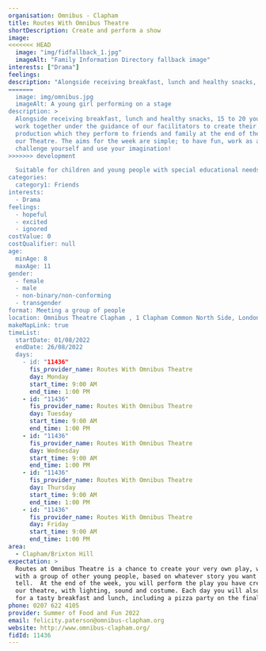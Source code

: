 ```yaml
---
organisation: Omnibus - Clapham
title: Routes With Omnibus Theatre
shortDescription: Create and perform a show
image:
<<<<<<< HEAD
  image: "img/fidfallback_1.jpg"
  imageAlt: "Family Information Directory fallback image"
interests: ["Drama"]
feelings:
description: "Alongside receiving breakfast, lunch and healthy snacks, 15 to 20 young people work together under the guidance of our facilitators to create their own production which they perform to friends and family at the end of the week in our Theatre. The aims for the week are simple; to have fun, work as a team, challenge yourself and use your imagination!
=======
  image: img/omnibus.jpg
  imageAlt: A young girl performing on a stage
description: >
  Alongside receiving breakfast, lunch and healthy snacks, 15 to 20 young people
  work together under the guidance of our facilitators to create their own
  production which they perform to friends and family at the end of the week in
  our Theatre. The aims for the week are simple; to have fun, work as a team,
  challenge yourself and use your imagination!
>>>>>>> development

  Suitable for children and young people with special educational needs and disabilities.
categories:
  category1: Friends
interests:
  - Drama
feelings:
  - hopeful
  - excited
  - ignored
costValue: 0
costQualifier: null
age:
  minAge: 8
  maxAge: 11
gender:
  - female
  - male
  - non-binary/non-conforming
  - transgender
format: Meeting a group of people
location: Omnibus Theatre Clapham , 1 Clapham Common North Side, London, SW4 0QW
makeMapLink: true
timeList:
  startDate: 01/08/2022
  endDate: 26/08/2022
  days:
    - id: "11436"
      fis_provider_name: Routes With Omnibus Theatre
      day: Monday
      start_time: 9:00 AM
      end_time: 1:00 PM
    - id: "11436"
      fis_provider_name: Routes With Omnibus Theatre
      day: Tuesday
      start_time: 9:00 AM
      end_time: 1:00 PM
    - id: "11436"
      fis_provider_name: Routes With Omnibus Theatre
      day: Wednesday
      start_time: 9:00 AM
      end_time: 1:00 PM
    - id: "11436"
      fis_provider_name: Routes With Omnibus Theatre
      day: Thursday
      start_time: 9:00 AM
      end_time: 1:00 PM
    - id: "11436"
      fis_provider_name: Routes With Omnibus Theatre
      day: Friday
      start_time: 9:00 AM
      end_time: 1:00 PM
area:
  - Clapham/Brixton Hill
expectation: >
  Routes at Omnibus Theatre is a chance to create your very own play, working
  with a group of other young people, based on whatever story you want to
  tell.  At the end of the week, you will perform the play you have created in
  our theatre, with lighting, sound and costume. Each day you will also join us
  for a tasty breakfast and lunch, including a pizza party on the final day!
phone: 0207 622 4105
provider: Summer of Food and Fun 2022
email: felicity.paterson@omnibus-clapham.org
website: http://www.omnibus-clapham.org/
fidId: 11436
---
```

